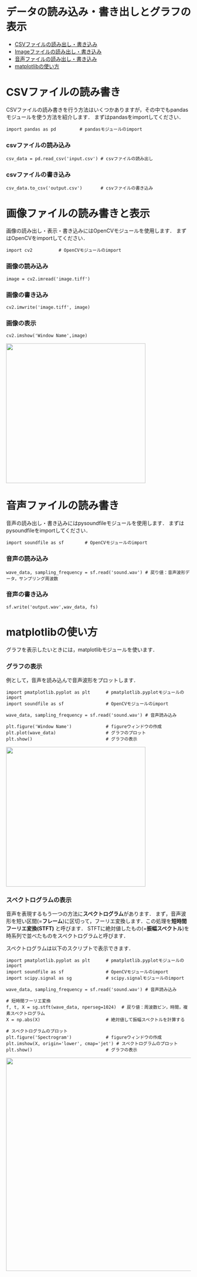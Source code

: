 # データの読み込み・書き出しとグラフの表示

- [CSVファイルの読み出し・書き込み](#CSVファイルの読み書き)
- [Imageファイルの読み出し・書き込み](#画像ファイルの読み書きと表示)
- [音声ファイルの読み出し・書き込み](#音声ファイルの読み書き)
- [matplotlibの使い方](#matplotlibの使い方)

# CSVファイルの読み書き

CSVファイルの読み書きを行う方法はいくつかありますが，その中でもpandasモジュールを使う方法を紹介します．
まずはpandasをimportしてください．
```@Python
import pandas as pd			# pandasモジュールのimport
```

### csvファイルの読み込み
```@Python
csv_data = pd.read_csv('input.csv')	# csvファイルの読み出し
```

### csvファイルの書き込み
```@Python
csv_data.to_csv('output.csv')		# csvファイルの書き込み
```

# 画像ファイルの読み書きと表示

画像の読み出し・表示・書き込みにはOpenCVモジュールを使用します．
まずはOpenCVをimportしてください．
```@Python
import cv2			# OpenCVモジュールのimport
```

### 画像の読み込み
```@Python
image = cv2.imread('image.tiff')
```

### 画像の書き込み
```@Python
cv2.imwrite('image.tiff', image)
```

### 画像の表示
```@Python
cv2.imshow('Window Name',image) 
```
<img src="https://github.com/Shimamura-Lab-SU/Sharing-Knowledge-Database/blob/master/python_exercise/02_IO/image.jpg" width="380px">

# 音声ファイルの読み書き

音声の読み出し・書き込みにはpysoundfileモジュールを使用します．
まずはpysoundfileをimportしてください．
```@Python
import soundfile as sf        # OpenCVモジュールのimport
```

### 音声の読み込み
```@Python
wave_data, sampling_frequency = sf.read('sound.wav') # 戻り値：音声波形データ，サンプリング周波数
```

### 音声の書き込み
```@Python
sf.write('output.wav',wav_data, fs)
```

# matplotlibの使い方

グラフを表示したいときには，matplotlibモジュールを使います．

### グラフの表示

例として，音声を読み込んで音声波形をプロットします．
```@Python
import pmatplotlib.pyplot as plt      # pmatplotlib.pyplotモジュールのimport
import soundfile as sf                # OpenCVモジュールのimport

wave_data, sampling_frequency = sf.read('sound.wav') # 音声読み込み

plt.figure('Window Name')             # figureウィンドウの作成
plt.plot(wave_data)                   # グラフのプロット
plt.show()                            # グラフの表示
```
<img src="https://github.com/Shimamura-Lab-SU/Sharing-Knowledge-Database/blob/master/python_exercise/02_IO/waveform.jpg" width="380px">

### スペクトログラムの表示

音声を表現するもう一つの方法に**スペクトログラム**があります．
まず，音声波形を短い区間(=**フレーム**)に区切って，フーリエ変換します．この処理を**短時間フーリエ変換(STFT)** と呼びます．
STFTに絶対値したもの(=**振幅スペクトル**)を時系列で並べたものをスペクトログラムと呼びます．

スペクトログラムは以下のスクリプトで表示できます．
```@Python
import pmatplotlib.pyplot as plt      # pmatplotlib.pyplotモジュールのimport
import soundfile as sf                # OpenCVモジュールのimport
import scipy.signal as sg             # scipy.signalモジュールのimport

wave_data, sampling_frequency = sf.read('sound.wav') # 音声読み込み

# 短時間フーリエ変換
f, t, X = sg.stft(wave_data, nperseg=1024)  # 戻り値：周波数ビン，時間，複素スペクトログラム
X = np.abs(X)                         # 絶対値して振幅スペクトルを計算する

# スペクトログラムのプロット
plt.figure('Spectrogram')             # figureウィンドウの作成
plt.imshow(X, origin='lower', cmap='jet') # スペクトログラムのプロット
plt.show()                            # グラフの表示
```
<img src="https://github.com/Shimamura-Lab-SU/Sharing-Knowledge-Database/blob/master/python_exercise/02_IO/spec.png" width="580px">

